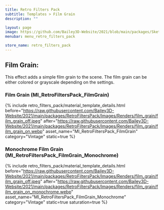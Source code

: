 ```yaml
---
title: Retro Filters Pack
subtitle: Templates > Film Grain
description: ""

layout: page
image: https://github.com/Bailey3D-Website/2021/blob/main/packages/SketchIt/banner.jpeg?raw=true
menubar: menu_retro_filters_pack

store_name: retro_filters_pack
---
```

## **Film Grain:**
<section id="film_grain"/>

This effect adds a simple film grain to the scene. The film grain can be either colored or grayscale depending on the settings.

### **Film Grain (MI_RetroFiltersPack_FilmGrain)**

{% include retro_filters_pack/material_template_details.html
    before="https://raw.githubusercontent.com/Bailey3D-Website/2021/main/packages/RetroFiltersPack/Images/Renders/film_grain/film_grain_off.jpeg"
    after="https://raw.githubusercontent.com/Bailey3D-Website/2021/main/packages/RetroFiltersPack/Images/Renders/film_grain/film_grain_on.webp"
    asset_name="MI_RetroFiltersPack_FilmGrain"
    category="Vintage"
    static=true
%}

### **Monochrome Film Grain (MI_RetroFiltersPack_FilmGrain_Monochrome)**

{% include retro_filters_pack/material_template_details.html
    before="https://raw.githubusercontent.com/Bailey3D-Website/2021/main/packages/RetroFiltersPack/Images/Renders/film_grain/film_grain_off.jpeg"
    after="https://raw.githubusercontent.com/Bailey3D-Website/2021/main/packages/RetroFiltersPack/Images/Renders/film_grain/film_grain_on_monochrome.webp"
    asset_name="MI_RetroFiltersPack_FilmGrain_Monochrome"
    category="Vintage"
    static=true
    saturation=true
%}